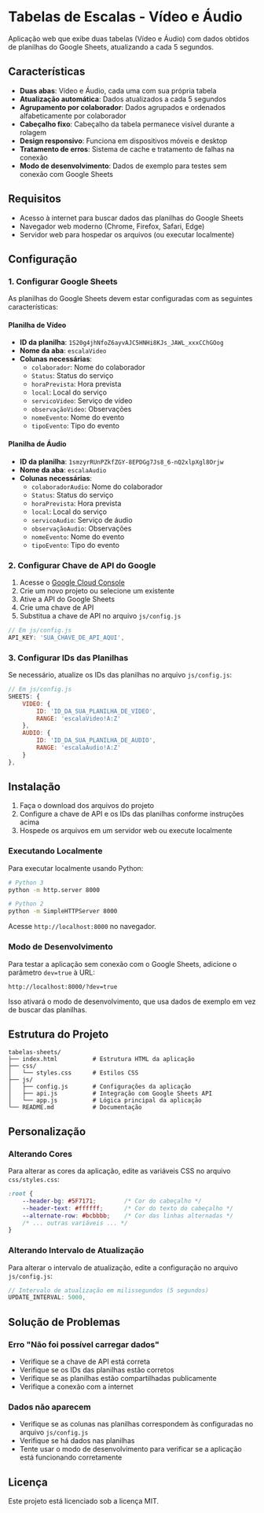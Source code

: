 # Tabelas de Escalas - Vídeo e Áudio

Aplicação web que exibe duas tabelas (Vídeo e Áudio) com dados obtidos de planilhas do Google Sheets, atualizando a cada 5 segundos.

## Características

- **Duas abas**: Vídeo e Áudio, cada uma com sua própria tabela
- **Atualização automática**: Dados atualizados a cada 5 segundos
- **Agrupamento por colaborador**: Dados agrupados e ordenados alfabeticamente por colaborador
- **Cabeçalho fixo**: Cabeçalho da tabela permanece visível durante a rolagem
- **Design responsivo**: Funciona em dispositivos móveis e desktop
- **Tratamento de erros**: Sistema de cache e tratamento de falhas na conexão
- **Modo de desenvolvimento**: Dados de exemplo para testes sem conexão com Google Sheets

## Requisitos

- Acesso à internet para buscar dados das planilhas do Google Sheets
- Navegador web moderno (Chrome, Firefox, Safari, Edge)
- Servidor web para hospedar os arquivos (ou executar localmente)

## Configuração

### 1. Configurar Google Sheets

As planilhas do Google Sheets devem estar configuradas com as seguintes características:

#### Planilha de Vídeo
- **ID da planilha**: `1S20g4jhNfoZ6ayvAJC5HNHi8KJs_JAWL_xxxCChGOog`
- **Nome da aba**: `escalaVideo`
- **Colunas necessárias**:
  - `colaborador`: Nome do colaborador
  - `Status`: Status do serviço
  - `horaPrevista`: Hora prevista
  - `local`: Local do serviço
  - `servicoVideo`: Serviço de vídeo
  - `observaçãoVideo`: Observações
  - `nomeEvento`: Nome do evento
  - `tipoEvento`: Tipo do evento

#### Planilha de Áudio
- **ID da planilha**: `1smzyrRUnPZkfZGY-8EPDGg7Js8_6-nQ2xlpXgl8Orjw`
- **Nome da aba**: `escalaAudio`
- **Colunas necessárias**:
  - `colaboradorAudio`: Nome do colaborador
  - `Status`: Status do serviço
  - `horaPrevista`: Hora prevista
  - `local`: Local do serviço
  - `servicoAudio`: Serviço de áudio
  - `observaçãoAudio`: Observações
  - `nomeEvento`: Nome do evento
  - `tipoEvento`: Tipo do evento

### 2. Configurar Chave de API do Google

1. Acesse o [Google Cloud Console](https://console.cloud.google.com/)
2. Crie um novo projeto ou selecione um existente
3. Ative a API do Google Sheets
4. Crie uma chave de API
5. Substitua a chave de API no arquivo `js/config.js`

```javascript
// Em js/config.js
API_KEY: 'SUA_CHAVE_DE_API_AQUI',
```

### 3. Configurar IDs das Planilhas

Se necessário, atualize os IDs das planilhas no arquivo `js/config.js`:

```javascript
// Em js/config.js
SHEETS: {
    VIDEO: {
        ID: 'ID_DA_SUA_PLANILHA_DE_VIDEO',
        RANGE: 'escalaVideo!A:Z'
    },
    AUDIO: {
        ID: 'ID_DA_SUA_PLANILHA_DE_AUDIO',
        RANGE: 'escalaAudio!A:Z'
    }
},
```

## Instalação

1. Faça o download dos arquivos do projeto
2. Configure a chave de API e os IDs das planilhas conforme instruções acima
3. Hospede os arquivos em um servidor web ou execute localmente

### Executando Localmente

Para executar localmente usando Python:

```bash
# Python 3
python -m http.server 8000

# Python 2
python -m SimpleHTTPServer 8000
```

Acesse `http://localhost:8000` no navegador.

### Modo de Desenvolvimento

Para testar a aplicação sem conexão com o Google Sheets, adicione o parâmetro `dev=true` à URL:

```
http://localhost:8000/?dev=true
```

Isso ativará o modo de desenvolvimento, que usa dados de exemplo em vez de buscar das planilhas.

## Estrutura do Projeto

```
tabelas-sheets/
├── index.html          # Estrutura HTML da aplicação
├── css/
│   └── styles.css      # Estilos CSS
├── js/
│   ├── config.js       # Configurações da aplicação
│   ├── api.js          # Integração com Google Sheets API
│   └── app.js          # Lógica principal da aplicação
└── README.md           # Documentação
```

## Personalização

### Alterando Cores

Para alterar as cores da aplicação, edite as variáveis CSS no arquivo `css/styles.css`:

```css
:root {
    --header-bg: #5F7171;        /* Cor do cabeçalho */
    --header-text: #ffffff;      /* Cor do texto do cabeçalho */
    --alternate-row: #bcbbbb;    /* Cor das linhas alternadas */
    /* ... outras variáveis ... */
}
```

### Alterando Intervalo de Atualização

Para alterar o intervalo de atualização, edite a configuração no arquivo `js/config.js`:

```javascript
// Intervalo de atualização em milissegundos (5 segundos)
UPDATE_INTERVAL: 5000,
```

## Solução de Problemas

### Erro "Não foi possível carregar dados"

- Verifique se a chave de API está correta
- Verifique se os IDs das planilhas estão corretos
- Verifique se as planilhas estão compartilhadas publicamente
- Verifique a conexão com a internet

### Dados não aparecem

- Verifique se as colunas nas planilhas correspondem às configuradas no arquivo `js/config.js`
- Verifique se há dados nas planilhas
- Tente usar o modo de desenvolvimento para verificar se a aplicação está funcionando corretamente

## Licença

Este projeto está licenciado sob a licença MIT.

